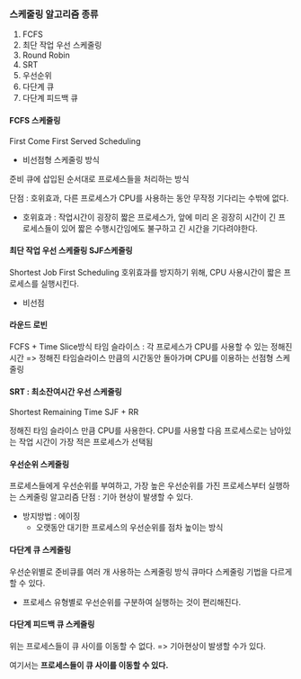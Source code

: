 
### 스케줄링 알고리즘 종류
1. FCFS
2. 최단 작업 우선 스케줄링
3. Round Robin
4. SRT
5. 우선순위
6. 다단계 큐
7. 다단계 피드백 큐


#### FCFS 스케줄링
First Come First Served Scheduling
- 비선점형 스케줄링 방식

준비 큐에 삽입된 순서대로 프로세스들을 처리하는 방식

단점 : 호위효과, 다른 프로세스가 CPU를 사용하는 동안 무작정 기다리는 수밖에 없다.
- 호위효과 : 작업시간이 굉장히 짧은 프로세스가, 앞에 미리 온 굉장히 시간이 긴 프로세스들이 있어 짧은 수행시간임에도 불구하고 긴 시간을 기다려야한다.
#### 최단 작업 우선 스케줄링 SJF스케줄링
Shortest Job First Scheduling
호위효과를 방지하기 위해, CPU 사용시간이 짧은 프로세스를 실행시킨다.
- 비선점

#### 라운드 로빈
FCFS + Time Slice방식
타임 슬라이스 : 각 프로세스가 CPU를 사용할 수 있는 정해진 시간
=> 정해진 타임슬라이스 만큼의 시간동안 돌아가며 CPU를 이용하는 선점형 스케줄링

#### SRT : 최소잔여시간 우선 스케줄링
Shortest Remaining Time
SJF + RR

정해진 타임 슬라이스 만큼 CPU를 사용한다.
CPU를 사용할 다음 프로세스로는 남아있는 작업 시간이 가장 적은 프로세스가 선택됨


#### 우선순위 스케줄링
프로세스들에게 우선순위를 부여하고, 가장 높은 우선순위를 가진 프로세스부터 실행하는 스케줄링 알고리즘
단점 : 기아 현상이 발생할 수 있다.
- 방지방법 : 에이징
	- 오랫동안 대기한 프로세스의 우선순위를 점차 높이는 방식

#### 다단계 큐 스케줄링
우선순위별로 준비큐를 여러 개 사용하는 스케줄링 방식
큐마다 스케줄링 기법을 다르게 할 수 있다.
- 프로세스 유형별로 우선순위를 구분하여 실행하는 것이 편리해진다.

#### 다단계 피드백 큐 스케줄링
위는 프로세스들이 큐 사이를 이동할 수 없다.
=> 기아현상이 발생할 수가 있다.

여기서는 **프로세스들이 큐 사이를 이동할 수 있다.**
